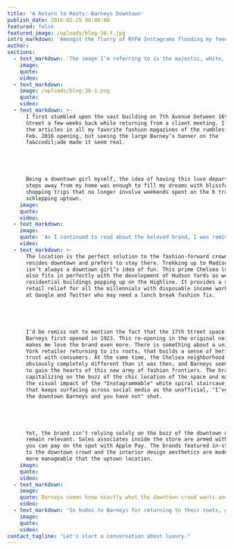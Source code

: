 ```yaml
---
title: 'A Return to Roots: Barneys Downtown'
publish_date: 2016-02-25 00:00:00
featured: false
featured_image: /uploads/blog-36-f.jpg
intro_markdown: 'Amongst the flurry of NYFW Instagrams flooding my feed lately, there’s been a striking image that keeps popping up. Today the one and only @bravoandy—the connoisseur of all things uniquely NY—posted the same image and it solidified my urge to write about it.​'
author:
sections:
  - text_markdown: 'The image I’m referring to is the majestic, white, winding staircase to retail heaven. Yes, it’s the official "welcome back downtown, Barneys" post.​'
    image:
    quote:
    video:
  - text_markdown:
    image: /uploads/blog-36-1.png
    quote:
    video:
  - text_markdown: >-
      I first stumbled upon the vast building on 7th Avenue between 16th and 17th
      Street a few weeks back while returning from a client meeting. I had read
      the articles in all my favorite fashion magazines of the rumbles of the
      Feb. 2016 opening, but seeing the large Barney’s banner on the
      fa&ccedil;ade made it seem real.





      Being a downtown girl myself, the idea of having this luxe department store
      steps away from my home was enough to fill my dreams with blissful downtown
      shopping trips that no longer involve weekends spent on the 6 train
      schlepping uptown.​
    image:
    quote:
    video:
  - text_markdown:
    image:
    quote: 'As I continued to read about the beloved brand, I was reminded that this was a classic story of a brand returning to its retail roots.'
    video:
  - text_markdown: >-
      The location is the perfect solution to the fashion-forward crowd who
      resides downtown and prefers to stay there. Trekking up to Madison Avenue
      isn’t always a downtown girl’s idea of fun. This prime Chelsea location
      also fits in perfectly with the development of Hudson Yards as well as
      residential buildings popping up on the Highline. It provides a sigh of
      retail relief for all the millennials with disposable income working nearby
      at Google and Twitter who may need a lunch break fashion fix.





      I'd be remiss not to mention the fact that the 17th Street space is where
      Barneys first opened in 1923. This re-opening in the original neighborhood
      makes me love the brand even more. There is something about a uniquely New
      York retailer returning to its roots, that builds a sense of heritage and
      trust with consumers. At the same time, the Chelsea neighborhood now is
      obviously completely different than it was then, and Barneys seems to want
      to gain the hearts of this new army of fashion frontiers. The brand is
      capitalizing on the buzz of the chic location of the space and maximizing
      the visual impact of the "Instagrammable" white spiral staircase, the image
      that keeps surfacing across social media as the unofficial, "I’ve been to
      the downtown Barneys and you have not" shot.





      Yet, the brand isn’t relying solely on the buzz of the downtown opening to
      remain relevant. Sales associates inside the store are armed with iPads and
      you can pay on the spot with Apple Pay. The brands featured in-store cater
      to the downtown crowd and the interior design aesthetics are modern and
      more manageable that the uptown location.​
    image:
    quote:
    video:
  - text_markdown:
    image:
    quote: Barneys seems know exactly what the downtown crowd wants and how quickly they want it.
    video:
  - text_markdown: 'So kudos to Barneys for returning to their roots, giving the downtown crowd major accessibility to great brands, and for a must-have NYC Instagram moment to blend in perfectly with my #NYFW social media feed.​'
    image:
    quote:
    video:
contact_tagline: "Let's start a conversation about luxury."
---
```



